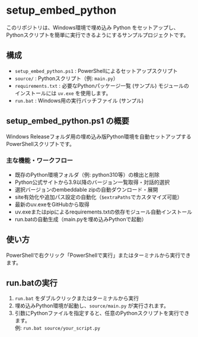 # setup_embed_python

このリポジトリは、Windows環境で埋め込み Python をセットアップし、  
Pythonスクリプトを簡単に実行できるようにするサンプルプロジェクトです。  

## 構成

- `setup_embed_python.ps1` : PowerShellによるセットアップスクリプト
- `source/` : Pythonスクリプト（例: `main.py`）
- `requirements.txt` : 必要なPythonパッケージ一覧 (サンプル) モジュールのインストールには `uv.exe` を使用します。
- `run.bat` : Windows用の実行バッチファイル (サンプル)

## setup_embed_python.ps1 の概要

Windows Releaseフォルダ用の埋め込み版Python環境を自動セットアップするPowerShellスクリプトです。

### 主な機能・ワークフロー

- 既存のPython環境フォルダ（例: python310等）の検出と削除
- Python公式サイトから3.9以降のバージョン一覧取得・対話的選択
- 選択バージョンのembeddable zipの自動ダウンロード・展開
- site有効化や追加パス設定の自動化（`$extraPaths`でカスタマイズ可能）
- 最新のuv.exeをGitHubから取得
- uv.exeまたはpipによるrequirements.txtの依存モジュール自動インストール
- run.batの自動生成（main.pyを埋め込みPythonで起動）

## 使い方

PowerShellで右クリック「PowerShellで実行」またはターミナルから実行できます。

## run.batの実行

1. `run.bat` をダブルクリックまたはターミナルから実行
2. 埋め込みPython環境が起動し、`source/main.py` が実行されます。
3. 引数にPythonファイルを指定すると、任意のPythonスクリプトを実行できます。  
   例: `run.bat source/your_script.py`
